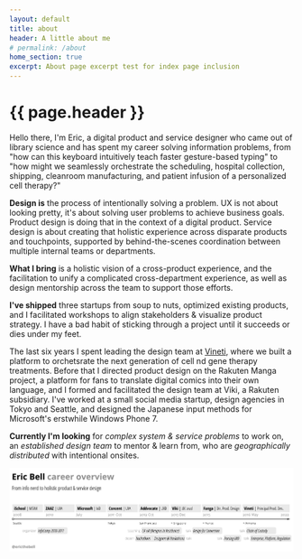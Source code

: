 ```yaml
---
layout: default
title: about
header: A little about me
# permalink: /about
home_section: true
excerpt: About page excerpt test for index page inclusion
---
```


# {{ page.header }}

Hello there, I'm Eric, a digital product and service designer who came out of library science and has spent my career solving information problems, from "how can this keyboard intuitively teach faster gesture-based typing" to "how might we seamlessly orchestrate the scheduling, hospital collection, shipping, cleanroom manufacturing, and patient infusion of a personalized cell therapy?"

**Design is** the process of intentionally solving a problem. UX is not about looking pretty, it's about solving user problems to achieve business goals. 
Product design is doing that in the context of a digital product. 
Service design is about creating that holistic experience across disparate products and touchpoints, supported by behind-the-scenes coordination between multiple internal teams or departments.

**What I bring** is a holistic vision of a cross-product experience, and the facilitation to unify a complicated cross-department experience, as well as design mentorship across the team to support those efforts.

**I've shipped** three startups from soup to nuts, optimized existing products, and I facilitated workshops to align stakeholders & visualize product strategy. I have a bad habit of sticking through a project until it succeeds or dies under my feet.

The last six years I spent leading the design team at [Vineti](https://vineti.com/), where we built a platform to orchetsrate the next generation of cell nd gene therapy treatments. Before that I directed product design on the Rakuten Manga project, a platform for fans to translate digital comics into their own language, and I formed and facilitated the design team at Viki, a Rakuten subsidiary. I've worked at a small social media startup, design agencies in Tokyo and Seattle, and designed the Japanese input methods for Microsoft's erstwhile Windows Phone 7.

**Currently I'm looking** for *complex system & service problems* to work on, an *established design team* to mentor & learn from, who are *geographically distributed* with intentional onsites.

<!-- **I design things** based on the people who use them. I’m particularly good at wrapping my head around novel systems and making complexity understandable to its audience. I see most of these situations as information problems. My specialties are Interaction Design and Information Architecture. I approach products, services, and cross-channel experiences holistically. -->

<img src="/assets/images/career-timeline-simple.png">